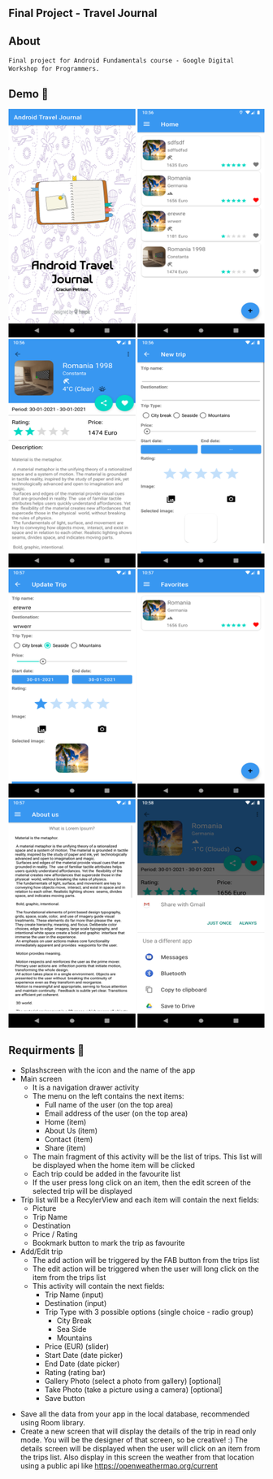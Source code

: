 ## Final Project - Travel Journal

## About 
    Final project for Android Fundamentals course - Google Digital Workshop for Programmers.

## Demo 📱

<p align="center">
<img  src = "https://raw.githubusercontent.com/petrisorcraciun/Android-Travel-Journal/main/screenshots/1.png"  width="250"  height="450"> <img  src = "https://raw.githubusercontent.com/petrisorcraciun/Android-Travel-Journal/main/screenshots/2.png"  width="250"  height="450"> <img  src = "https://raw.githubusercontent.com/petrisorcraciun/Android-Travel-Journal/main/screenshots/3.png"  width="250"  height="450"> <img  src = "https://raw.githubusercontent.com/petrisorcraciun/Android-Travel-Journal/main/screenshots/4.png"  width="250"  height="450"> <img  src = "https://raw.githubusercontent.com/petrisorcraciun/Android-Travel-Journal/main/screenshots/5.png"  width="250"  height="450"> <img  src = "https://raw.githubusercontent.com/petrisorcraciun/Android-Travel-Journal/main/screenshots/6.png"  width="250"  height="450"> <img  src = "https://raw.githubusercontent.com/petrisorcraciun/Android-Travel-Journal/main/screenshots/7.png"  width="250"  height="450"> <img  src = "https://raw.githubusercontent.com/petrisorcraciun/Android-Travel-Journal/main/screenshots/8.png"  width="250"  height="450">
</p>

## Requirments 📝

* Splashscreen with the icon and the name of the app
* Main screen
  - It is a navigation drawer activity
  - The menu on the left contains the next items:
      - Full name of the user (on the top area)
      - Email address of the user (on the top area)
      - Home (item)
      - About Us (item)
      - Contact (item)
      - Share (item)
  - The main fragment of this activity will be the list of trips. This list will be displayed when the home item will be clicked
  - Each trip could be added in the favourite list
  - If the user press long click on an item, then the edit screen of the selected trip will be displayed
* Trip list will be a RecylerView and each item will contain the next fields:
  - Picture
  - Trip Name
  - Destination
  - Price / Rating
  - Bookmark button to mark the trip as favourite
* Add/Edit trip
  - The add action will be triggered by the FAB button from the trips list
  - The edit action will be triggered when the user will long click on the item from the trips list
  - This activity will contain the next fields:
      - Trip Name (input)
      - Destination (input)
      - Trip Type with 3 possible options (single choice - radio group)
        - City Break
        - Sea Side
        - Mountains
      - Price (EUR) (slider)
      - Start Date (date picker)
      - End Date (date picker)
      - Rating (rating bar)
      - Gallery Photo (select a photo from gallery) [optional]
      - Take Photo (take a picture using a camera) [optional]
      - Save button
- Save all the data from your app in the local database, recommended using Room library.
- Create a new screen that will display the details of the trip in read only mode. You will be the designer of that screen, so be creative! :) The details screen will be displayed when the user will click on an item from the trips list. Also display in this screen the weather from that location using a public api like https://openweathermao.org/current
